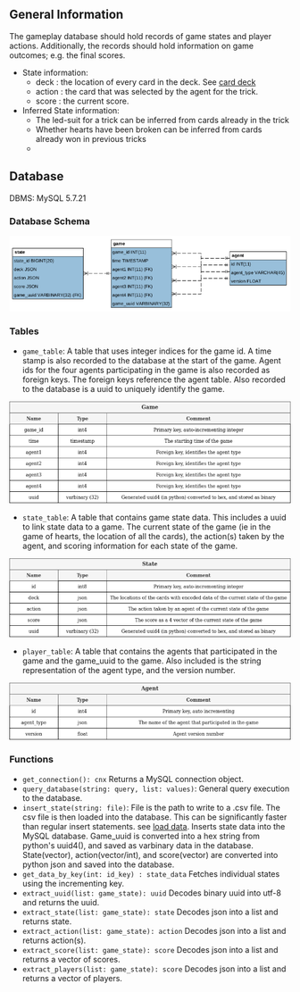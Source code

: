 ## General Information
The gameplay database should hold records of game states and player actions.  Additionally, the records should hold information on game outcomes; e.g. the final scores.  

* State information:
    * deck : the location of every card in the deck. See [card deck](https://github.com/c-to-the-fazzy/cardiathena/blob/mysql-on-argo/adjudicator/HeartsState.md)
    * action : the card that was selected by the agent for the trick.
    * score : the current score.
* Inferred State information:
    * The led-suit for a trick can be inferred from cards already in the trick
    * Whether hearts have been broken can be inferred from cards already won in previous tricks
    * 

## Database
DBMS: MySQL 5.7.21

### Database Schema

![EER Diagram](https://raw.githubusercontent.com/c-to-the-fazzy/cardiathena/mysql-on-argo/documentation/img/DbSchemav3.png)

### Tables
* `game_table`: A table that uses integer indices for the game id. A time stamp is also recorded to the database at the start of the game. Agent ids for the four agents participating in the game is also recorded as foreign keys. The foreign keys reference the agent table. Also recorded to the database is a uuid to uniquely identify the game.

![game_table](https://raw.githubusercontent.com/c-to-the-fazzy/cardiathena/mysql-on-argo/documentation/img/game_table.png)

* `state_table`: A table that contains game state data. This includes a uuid to link state data to a game. The current state of the game (ie in the game of hearts, the location of all the cards), the action(s) taken by the agent, and scoring information for each state of the game. 

![state_table](https://raw.githubusercontent.com/c-to-the-fazzy/cardiathena/mysql-on-argo/documentation/img/state_table.png)

* `player_table`: A table that contains the agents that participated in the game and the game_uuid to the game. Also included is the string representation of the agent type, and the version number.

![agent_table](https://raw.githubusercontent.com/c-to-the-fazzy/cardiathena/mysql-on-argo/documentation/img/player_table.png)

### Functions
* `get_connection(): cnx` Returns a MySQL connection object.
* `query_database(string: query, list: values)`: General query execution to the database. 
* `insert_state(string: file)`: File is the path to write to a .csv file. The csv file is then loaded into the database. This can be significantly faster than regular insert statements. see [load data](https://dev.mysql.com/doc/refman/5.7/en/insert-optimization.html). Inserts state data into the MySQL database. Game_uuid is converted into a hex string from python's uuid4(), and saved as varbinary data in the database.  State(vector), action(vector/int), and score(vector) are converted into python json and saved into the database.
* `get_data_by_key(int: id_key) : state_data` Fetches individual states using the incrementing key.
* `extract_uuid(list: game_state): uuid` Decodes binary uuid into utf-8 and returns the uuid.
* `extract_state(list: game_state): state` Decodes json into a list and returns state.
* `extract_action(list: game_state): action` Decodes json into a list and returns action(s).
* `extract_score(list: game_state): score` Decodes json into a list and returns a vector of scores.
* `extract_players(list: game_state): score` Decodes json into a list and returns a vector of players.
